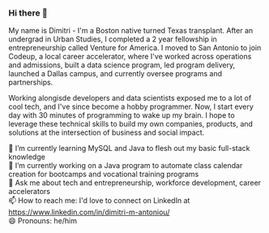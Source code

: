 ### Hi there 👋
My name is Dimitri - I'm a Boston native turned Texas transplant. After an undergrad in Urban Studies, I completed a 2 year fellowship in entrepreneurship called Venture for America. I moved to San Antonio to join Codeup, a local career accelerator, where I've worked across operations and admissions, built a data science program, led program delivery, launched a Dallas campus, and currently oversee programs and partnerships.

Working alongisde developers and data scientists exposed me to a lot of cool tech, and I've since become a hobby programmer. Now, I start every day with 30 minutes of programming to wake up my brain. I hope to leverage these technical skills to build my own companies, products, and solutions at the intersection of business and social impact.

🌱 I’m currently learning MySQL and Java to flesh out my basic full-stack knowledge <br>
🔭 I’m currently working on a Java program to automate class calendar creation for bootcamps and vocational training programs<br>
💬 Ask me about tech and entrepreneurship, workforce development, career accelerators<br>
📫 How to reach me: I'd love to connect on LinkedIn at https://www.linkedin.com/in/dimitri-m-antoniou/<br>
😄 Pronouns: he/him<br>

<!--
**dimitriantoniou/dimitriantoniou** is a ✨ _special_ ✨ repository because its `README.md` (this file) appears on your GitHub profile.

Here are some ideas to get you started:

- 👯 I’m looking to collaborate on ...
- 🤔 I’m looking for help with ...
- ⚡ Fun fact: 
-->
